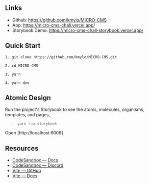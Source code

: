 ## Links

- Github: https://github.com/kmylo/MICRO-CMS
- App: https://micro-cms-chall.vercel.app/
- Storybook Demo: https://micro-cms-chall-storybook.vercel.app/

## Quick Start

```
1. git clone https://github.com/kmylo/MICRO-CMS.git

2. cd MICRO-CMS

3. yarn

4. yarn dev
```

## Atomic Design

Run the project's Storybook to see the atoms, molecules, organisms, templates, and pages,

>  `yarn run storybook`

Open [http://localhost:6006]

## Resources

- [CodeSandbox — Docs](https://codesandbox.io/docs/projects)
- [CodeSandbox — Discord](https://discord.gg/Ggarp3pX5H)
- [Vite — GitHub](https://github.com/vitejs/vite)
- [Vite — Docs](https://vitejs.dev/guide/)

